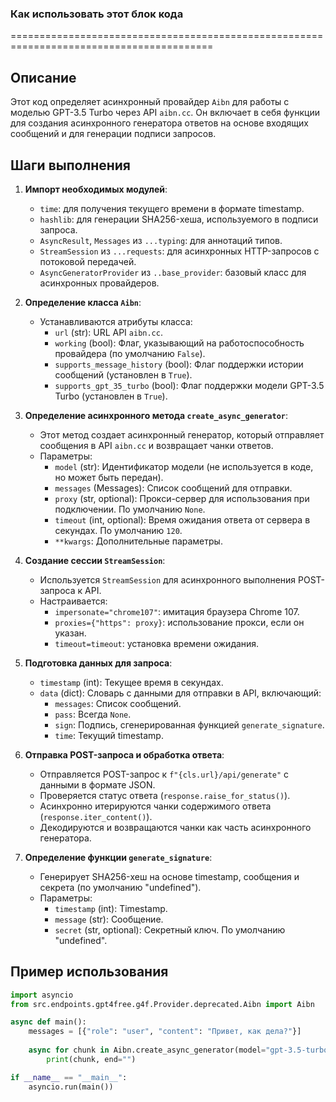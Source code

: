 ### **Как использовать этот блок кода**
=========================================================================================

Описание
-------------------------
Этот код определяет асинхронный провайдер `Aibn` для работы с моделью GPT-3.5 Turbo через API `aibn.cc`. Он включает в себя функции для создания асинхронного генератора ответов на основе входящих сообщений и для генерации подписи запросов.

Шаги выполнения
-------------------------
1. **Импорт необходимых модулей**:
   - `time`: для получения текущего времени в формате timestamp.
   - `hashlib`: для генерации SHA256-хеша, используемого в подписи запроса.
   - `AsyncResult`, `Messages` из `...typing`: для аннотаций типов.
   - `StreamSession` из `...requests`: для асинхронных HTTP-запросов с потоковой передачей.
   - `AsyncGeneratorProvider` из `..base_provider`: базовый класс для асинхронных провайдеров.

2. **Определение класса `Aibn`**:
   - Устанавливаются атрибуты класса:
     - `url` (str): URL API `aibn.cc`.
     - `working` (bool): Флаг, указывающий на работоспособность провайдера (по умолчанию `False`).
     - `supports_message_history` (bool): Флаг поддержки истории сообщений (установлен в `True`).
     - `supports_gpt_35_turbo` (bool): Флаг поддержки модели GPT-3.5 Turbo (установлен в `True`).

3. **Определение асинхронного метода `create_async_generator`**:
   - Этот метод создает асинхронный генератор, который отправляет сообщения в API `aibn.cc` и возвращает чанки ответов.
   - Параметры:
     - `model` (str): Идентификатор модели (не используется в коде, но может быть передан).
     - `messages` (Messages): Список сообщений для отправки.
     - `proxy` (str, optional): Прокси-сервер для использования при подключении. По умолчанию `None`.
     - `timeout` (int, optional): Время ожидания ответа от сервера в секундах. По умолчанию `120`.
     - `**kwargs`: Дополнительные параметры.

4. **Создание сессии `StreamSession`**:
   - Используется `StreamSession` для асинхронного выполнения POST-запроса к API.
   - Настраивается:
     - `impersonate="chrome107"`: имитация браузера Chrome 107.
     - `proxies={"https": proxy}`: использование прокси, если он указан.
     - `timeout=timeout`: установка времени ожидания.

5. **Подготовка данных для запроса**:
   - `timestamp` (int): Текущее время в секундах.
   - `data` (dict): Словарь с данными для отправки в API, включающий:
     - `messages`: Список сообщений.
     - `pass`: Всегда `None`.
     - `sign`: Подпись, сгенерированная функцией `generate_signature`.
     - `time`: Текущий timestamp.

6. **Отправка POST-запроса и обработка ответа**:
   - Отправляется POST-запрос к `f"{cls.url}/api/generate"` с данными в формате JSON.
   - Проверяется статус ответа (`response.raise_for_status()`).
   - Асинхронно итерируются чанки содержимого ответа (`response.iter_content()`).
   - Декодируются и возвращаются чанки как часть асинхронного генератора.

7. **Определение функции `generate_signature`**:
   - Генерирует SHA256-хеш на основе timestamp, сообщения и секрета (по умолчанию "undefined").
   - Параметры:
     - `timestamp` (int): Timestamp.
     - `message` (str): Сообщение.
     - `secret` (str, optional): Секретный ключ. По умолчанию "undefined".

Пример использования
-------------------------

```python
import asyncio
from src.endpoints.gpt4free.g4f.Provider.deprecated.Aibn import Aibn

async def main():
    messages = [{"role": "user", "content": "Привет, как дела?"}]
    
    async for chunk in Aibn.create_async_generator(model="gpt-3.5-turbo", messages=messages):
        print(chunk, end="")

if __name__ == "__main__":
    asyncio.run(main())